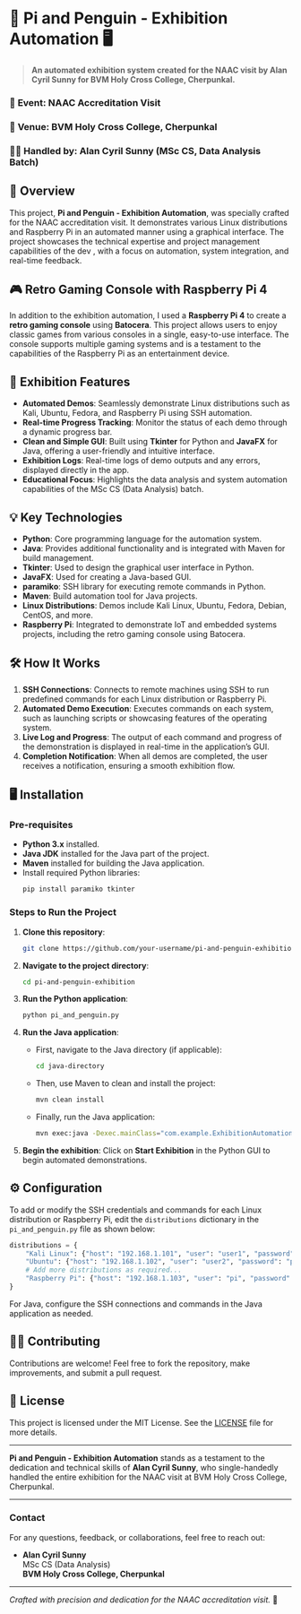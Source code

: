 
# 🐧 **Pi and Penguin - Exhibition Automation** 🖥️

> **An automated exhibition system created for the NAAC visit by Alan Cyril Sunny for BVM Holy Cross College, Cherpunkal.**

### 📅 **Event:** NAAC Accreditation Visit  
### 📍 **Venue:** BVM Holy Cross College, Cherpunkal  
### 👨‍💻 **Handled by:** Alan Cyril Sunny (MSc CS, Data Analysis Batch)

## 📜 **Overview**

This project, **Pi and Penguin - Exhibition Automation**, was specially crafted for the NAAC accreditation visit. It demonstrates various Linux distributions and Raspberry Pi in an automated manner using a graphical interface. The project showcases the technical expertise and project management capabilities of the dev , with a focus on automation, system integration, and real-time feedback.

## 🎮 **Retro Gaming Console with Raspberry Pi 4**

In addition to the exhibition automation, I used a **Raspberry Pi 4** to create a **retro gaming console** using **Batocera**. This project allows users to enjoy classic games from various consoles in a single, easy-to-use interface. The console supports multiple gaming systems and is a testament to the capabilities of the Raspberry Pi as an entertainment device.

## 🚀 **Exhibition Features**

- **Automated Demos**: Seamlessly demonstrate Linux distributions such as Kali, Ubuntu, Fedora, and Raspberry Pi using SSH automation.
- **Real-time Progress Tracking**: Monitor the status of each demo through a dynamic progress bar.
- **Clean and Simple GUI**: Built using **Tkinter** for Python and **JavaFX** for Java, offering a user-friendly and intuitive interface.
- **Exhibition Logs**: Real-time logs of demo outputs and any errors, displayed directly in the app.
- **Educational Focus**: Highlights the data analysis and system automation capabilities of the MSc CS (Data Analysis) batch.

## 💡 **Key Technologies**

- **Python**: Core programming language for the automation system.
- **Java**: Provides additional functionality and is integrated with Maven for build management.
- **Tkinter**: Used to design the graphical user interface in Python.
- **JavaFX**: Used for creating a Java-based GUI.
- **paramiko**: SSH library for executing remote commands in Python.
- **Maven**: Build automation tool for Java projects.
- **Linux Distributions**: Demos include Kali Linux, Ubuntu, Fedora, Debian, CentOS, and more.
- **Raspberry Pi**: Integrated to demonstrate IoT and embedded systems projects, including the retro gaming console using Batocera.

## 🛠️ **How It Works**

1. **SSH Connections**: Connects to remote machines using SSH to run predefined commands for each Linux distribution or Raspberry Pi.
2. **Automated Demo Execution**: Executes commands on each system, such as launching scripts or showcasing features of the operating system.
3. **Live Log and Progress**: The output of each command and progress of the demonstration is displayed in real-time in the application’s GUI.
4. **Completion Notification**: When all demos are completed, the user receives a notification, ensuring a smooth exhibition flow.

## 🖥️ **Installation**

### **Pre-requisites**

- **Python 3.x** installed.
- **Java JDK** installed for the Java part of the project.
- **Maven** installed for building the Java application.
- Install required Python libraries:
  ```bash
  pip install paramiko tkinter
  ```

### **Steps to Run the Project**

1. **Clone this repository**:
   ```bash
   git clone https://github.com/your-username/pi-and-penguin-exhibition.git
   ```
2. **Navigate to the project directory**:
   ```bash
   cd pi-and-penguin-exhibition
   ```
3. **Run the Python application**:
   ```bash
   python pi_and_penguin.py
   ```
4. **Run the Java application**:
   - First, navigate to the Java directory (if applicable):
     ```bash
     cd java-directory
     ```
   - Then, use Maven to clean and install the project:
     ```bash
     mvn clean install
     ```
   - Finally, run the Java application:
     ```bash
     mvn exec:java -Dexec.mainClass="com.example.ExhibitionAutomation"
     ```

5. **Begin the exhibition**: Click on **Start Exhibition** in the Python GUI to begin automated demonstrations.

## ⚙️ **Configuration**

To add or modify the SSH credentials and commands for each Linux distribution or Raspberry Pi, edit the `distributions` dictionary in the `pi_and_penguin.py` file as shown below:

```python
distributions = {
    "Kali Linux": {"host": "192.168.1.101", "user": "user1", "password": "password1", "command": "kali-demo-command"},
    "Ubuntu": {"host": "192.168.1.102", "user": "user2", "password": "password2", "command": "ubuntu-demo-command"},
    # Add more distributions as required...
    "Raspberry Pi": {"host": "192.168.1.103", "user": "pi", "password": "raspberry", "command": "pi-demo-command"}
}
```

For Java, configure the SSH connections and commands in the Java application as needed.

## 👨‍💻 **Contributing**

Contributions are welcome! Feel free to fork the repository, make improvements, and submit a pull request.

## 📝 **License**

This project is licensed under the MIT License. See the [LICENSE](LICENSE) file for more details.

---

**Pi and Penguin - Exhibition Automation** stands as a testament to the dedication and technical skills of **Alan Cyril Sunny**, who single-handedly handled the entire exhibition for the NAAC visit at BVM Holy Cross College, Cherpunkal.

---

### Contact

For any questions, feedback, or collaborations, feel free to reach out:

- **Alan Cyril Sunny**  
  MSc CS (Data Analysis)  
  **BVM Holy Cross College, Cherpunkal**

---

*Crafted with precision and dedication for the NAAC accreditation visit.* 🏅
